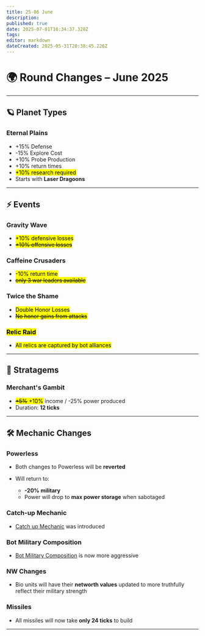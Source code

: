 ```yaml
---
title: 25-06 June
description: 
published: true
date: 2025-07-01T16:34:37.328Z
tags: 
editor: markdown
dateCreated: 2025-05-31T20:38:45.226Z
---
```


# 🌍 Round Changes – **June 2025**

---

## 🪐 Planet Types

### **Eternal Plains**

* +15% Defense
* -15% Explore Cost
* +10% Probe Production
* +10% return times
* <mark>+10% research required</mark>
* Starts with **Laser Dragoons**

---

## ⚡ Events

### **Gravity Wave**

* <mark>+10% defensive losses</mark>
* <mark>~~+10% offensive losses~~</mark>

### **Caffeine Crusaders**

* <mark>-10% return time</mark>
* <mark>~~only 3 war leaders available~~</mark>

### **Twice the Shame**

* <mark>Double Honor Losses</mark>
* <mark>~~No honor gains from attacks~~</mark>

### <mark>**Relic Raid**</mark>

* <mark>All relics are captured by bot alliances</mark>

---

## 🧠 Stratagems

### **Merchant's Gambit**

* <mark>~~+5%~~ +10%</mark> income / -25% power produced
* Duration: **12 ticks**

---

## 🛠️ Mechanic Changes

### **Powerless**

* Both changes to Powerless will be **reverted**
* Will return to:

  * **-20% military**
  * Power will drop to **max power storage** when sabotaged

### **Catch-up Mechanic**

* [Catch up Mechanic](https://wiki.starkingdoms.dev/en/Formulas/catch-up-mechanic) was introduced

### **Bot Military Composition**

* [Bot Military Composition](https://wiki.starkingdoms.dev/en/bots/military-composition)  is now more aggressive

### **NW Changes**

* Bio units will have their **networth values** updated to more truthfully reflect their military strength

### **Missiles**

* All missiles will now take **only 24 ticks** to build

---
